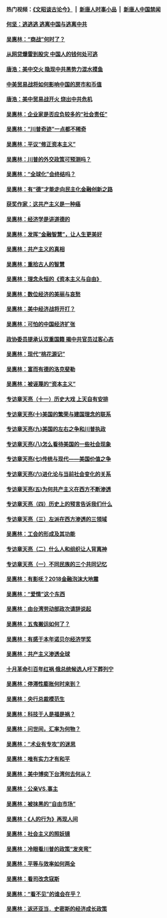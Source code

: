 #### 热门视频：[《文昭谈古论今》](https://github.com/gfw-breaker/wenzhao/blob/master/README.md?t=10271233) &nbsp;|&nbsp; [新唐人时事小品](https://github.com/gfw-breaker/ntdtv-comedy/blob/master/README.md?t=10271233) &nbsp;|&nbsp; [新唐人中国禁闻](https://github.com/gfw-breaker/ntdtv-news/blob/master/README.md?t=10271233)

#### [何坚：逃逃逃 逃离中国与逃离中共](../pages/nsc423/n10592891.md?t=10271233) 

#### [吴惠林：“商战”何时了？](../pages/nsc423/n10573558.md?t=10271233) 

#### [从网贷爆雷到股灾 中国人的钱何处可逃](../pages/nsc423/n10572800.md?t=10271233) 

#### [唐浩：美中交火 隐现中共黑势力混水摸鱼](../pages/nsc423/n10544040.md?t=10271233) 

#### [中美贸易战将如何影响中国的房市和币值](../pages/nsc423/n10543697.md?t=10271233) 

#### [唐浩：美中贸易战开火 烧出中共危机](../pages/nsc423/n10540126.md?t=10271233) 

#### [吴惠林：企业家是否应负较多的“社会责任”](../pages/nsc423/n10535022.md?t=10271233) 

#### [吴惠林：“川普奇迹”一点都不稀奇](../pages/nsc423/n10512808.md?t=10271233) 

#### [吴惠林：平议“修正资本主义”](../pages/nsc423/n10495724.md?t=10271233) 

#### [吴惠林：川普的外交政策可预测吗？](../pages/nsc423/n10462387.md?t=10271233) 

#### [吴惠林：“全球化”会终结吗？](../pages/nsc423/n10452838.md?t=10271233) 

#### [吴惠林：有“德”才能走向民主化金融创新之路](../pages/nsc423/n10432292.md?t=10271233) 

#### [获奖作家：这共产主义是一种癌](../pages/nsc423/n10431541.md?t=10271233) 

#### [吴惠林：经济学是讲道德的](../pages/nsc423/n10398014.md?t=10271233) 

#### [吴惠林：发挥“金融智慧”，让人生更美好](../pages/nsc423/n10375019.md?t=10271233) 

#### [吴惠林：共产主义的真相](../pages/nsc423/n10351394.md?t=10271233) 

#### [吴惠林：重拾古人的智慧](../pages/nsc423/n10337691.md?t=10271233) 

#### [吴惠林：理念永恒的《资本主义与自由》](../pages/nsc423/n10316274.md?t=10271233) 

#### [吴惠林：数位经济的美丽与哀愁](../pages/nsc423/n10292946.md?t=10271233) 

#### [吴惠林：美中经济战将开打？](../pages/nsc423/n10258825.md?t=10271233) 

#### [吴惠林：可怕的中国经济扩张](../pages/nsc423/n10219147.md?t=10271233) 

#### [政协委员提承认双重国籍 揭中共官员过客心态](../pages/nsc423/n10208809.md?t=10271233) 

#### [吴惠林：现代“桃花源记”](../pages/nsc423/n10185234.md?t=10271233) 

#### [吴惠林：富而有德的洛克斐勒](../pages/nsc423/n10142264.md?t=10271233) 

#### [吴惠林：被诬蔑的“资本主义”](../pages/nsc423/n10124816.md?t=10271233) 

#### [专访章天亮（十一）历史大戏 上天自有安排](../pages/nsc423/n10094905.md?t=10271233) 

#### [专访章天亮(十)美国的繁荣与建国理念的联系](../pages/nsc423/n10094899.md?t=10271233) 

#### [专访章天亮(九)美国的左右之争和川普执政](../pages/nsc423/n10094889.md?t=10271233) 

#### [专访章天亮(八)怎么看待美国的一些社会现象](../pages/nsc423/n10094857.md?t=10271233) 

#### [专访章天亮(七)传统与现代——美国价值之争](../pages/nsc423/n10093140.md?t=10271233) 

#### [专访章天亮(六)进化论与当前社会变化的关系](../pages/nsc423/n10092036.md?t=10271233) 

#### [专访章天亮(五)为何共产主义在西方不断渗透](../pages/nsc423/n10083620.md?t=10271233) 

#### [专访章天亮（四）历史上的预言告诉我们什么](../pages/nsc423/n10083606.md?t=10271233) 

#### [专访章天亮（三）左派在西方渗透的三领域](../pages/nsc423/n10081115.md?t=10271233) 

#### [吴惠林：工会的形成及其功能](../pages/nsc423/n10080633.md?t=10271233) 

#### [专访章天亮（二）什么人和组织让人背离神](../pages/nsc423/n10076637.md?t=10271233) 

#### [专访章天亮（一）不同民族的三个共同记忆](../pages/nsc423/n10074188.md?t=10271233) 

#### [吴惠林：有影呒？2018金融泡沫大地震](../pages/nsc423/n10040534.md?t=10271233) 

#### [吴惠林：“爱情”这个东西](../pages/nsc423/n10019423.md?t=10271233) 

#### [吴惠林：由台湾劳动部政次请辞说起](../pages/nsc423/n9979679.md?t=10271233) 

#### [吴惠林：五鬼搬运如何了？](../pages/nsc423/n9925338.md?t=10271233) 

#### [吴惠林：有感于本年诺贝尔经济学奖](../pages/nsc423/n9871883.md?t=10271233) 

#### [吴惠林：共产主义渗透全球](../pages/nsc423/n9812748.md?t=10271233) 

#### [十月革命引百年红祸 俄总统候选人吁下葬列宁](../pages/nsc423/n9810182.md?t=10271233) 

#### [吴惠林：停滞性膨胀何时来到？](../pages/nsc423/n9764136.md?t=10271233) 

#### [吴惠林：央行总裁模范生](../pages/nsc423/n9728134.md?t=10271233) 

#### [吴惠林：科技于人是福是祸？](../pages/nsc423/n9672982.md?t=10271233) 

#### [吴惠林：问世间，汇率为何物？](../pages/nsc423/n9621788.md?t=10271233) 

#### [吴惠林：“术业有专攻”的迷思](../pages/nsc423/n9580363.md?t=10271233) 

#### [吴惠林：唯有实力才有和平](../pages/nsc423/n9529599.md?t=10271233) 

#### [吴惠林：美中博奕下台湾何去何从？](../pages/nsc423/n9483598.md?t=10271233) 

#### [吴惠林：公亲VS.事主](../pages/nsc423/n9425637.md?t=10271233) 

#### [吴惠林：被抹黑的“自由市场”](../pages/nsc423/n9351545.md?t=10271233) 

#### [吴惠林：《人的行为》再现人间](../pages/nsc423/n9296339.md?t=10271233) 

#### [吴惠林：社会主义的照妖镜](../pages/nsc423/n9243460.md?t=10271233) 

#### [吴惠林：冷眼看川普的政策“发夹弯”](../pages/nsc423/n9120684.md?t=10271233) 

#### [吴惠林：平等与效率如何两全](../pages/nsc423/n9075430.md?t=10271233) 

#### [吴惠林：看司改念寇斯](../pages/nsc423/n9024915.md?t=10271233) 

#### [吴惠林：“看不见”的谁会在乎？](../pages/nsc423/n8977488.md?t=10271233) 

#### [吴惠林：返还亚当．史密斯的经济成长政策](../pages/nsc423/n8931896.md?t=10271233) 


